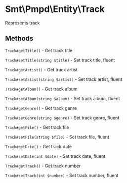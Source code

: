 Smt\Pmpd\Entity\Track
=====================

Represents track

Methods
-------

`Track#getTitle()` - Get track title

`Track#setTitle(string $title)` - Set track title, fluent

`Track#getArtist()` - Get track artist

`Track#setArtist(string $artist)` - Set track artist, fluent

`Track#getAlbum()` - Get track album

`Track#setAlbum(string $album)` - Set track album, fluent

`Track#getGenre()` - Get track genre

`Track#setGenre(string $genre)` - Set track genre, fluent

`Track#getFile()` - Get track file

`Track#setFile(string $file)` - Set track file, fluent

`Track#getDate()` - Get track date

`Track#setDate(int $date)` - Set track date, fluent

`Track#getTrack()` - Get track number

`Track#setTrack(int $number)` - Set track number, fluent
